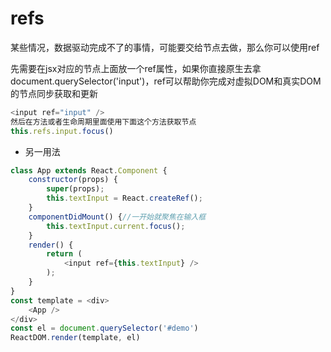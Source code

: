 # refs
某些情况，数据驱动完成不了的事情，可能要交给节点去做，那么你可以使用ref

先需要在jsx对应的节点上面放一个ref属性，如果你直接原生去拿document.querySelector('input')，ref可以帮助你完成对虚拟DOM和真实DOM的节点同步获取和更新
```js
<input ref="input" />
然后在方法或者生命周期里面使用下面这个方法获取节点
this.refs.input.focus()
```
* 另一用法
```js
class App extends React.Component {
    constructor(props) {
        super(props);
        this.textInput = React.createRef();
    }
    componentDidMount() {//一开始就聚焦在输入框
        this.textInput.current.focus();
    }
    render() {
        return (
            <input ref={this.textInput} />
        );
    }
}
const template = <div>
    <App />
</div>
const el = document.querySelector('#demo')
ReactDOM.render(template, el)
```